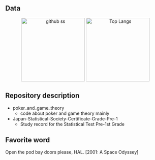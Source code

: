 ## Data

<p align="center">    
   <img alt="github ss" height="200px" src="http://github-readme-streak-stats.herokuapp.com?user=yu5uke-1024&theme=tokyonight" />
  <img alt="Top Langs" height="200px" src="https://github-readme-stats.vercel.app/api/top-langs/?username=yu5uke-1024&show_icons=true&theme=tokyonight&hide=jupyter%20notebook" />
</p>

## Repository description
- poker_and_game_theory
   - code about poker and game theory mainly
- Japan-Statistical-Society-Certificate-Grade-Pre-1
   -  Study record for the Statistical Test Pre-1st Grade

## Favorite word

Open the pod bay doors please, HAL. [2001: A Space Odyssey]

